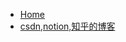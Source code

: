 <!-- docs/_sidebar.md -->

* [Home](/)
* [csdn,notion,知乎的博客](guide.md)

<!-- * 概率机器人阅读笔记
    * [非参数滤波器](01/javascript/src.md) 


* 现代控制与最优估计
    * [introduction](02/src.md) 
 -->
